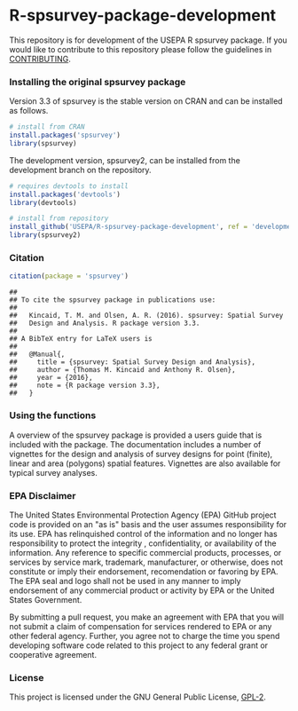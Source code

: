 # R-spsurvey-package-development


This repository is for development of the USEPA R spsurvey package.   If you would like to contribute to this repository please follow the guidelines in [CONTRIBUTING](CONTRIBUTING.md).

### Installing the original spsurvey package

Version 3.3 of spsurvey is the stable version on CRAN and can be installed as follows.

```r
# install from CRAN
install.packages('spsurvey')
library(spsurvey)
```

The development version, spsurvey2, can be installed from the development branch on the repository.

```r
# requires devtools to install
install.packages('devtools')
library(devtools)

# install from repository
install_github('USEPA/R-spsurvey-package-development', ref = 'development')
library(spsurvey2)
```

### Citation


```r
citation(package = 'spsurvey')
```

```
## 
## To cite the spsurvey package in publications use:
## 
##   Kincaid, T. M. and Olsen, A. R. (2016). spsurvey: Spatial Survey
##   Design and Analysis. R package version 3.3.
## 
## A BibTeX entry for LaTeX users is
## 
##   @Manual{,
##     title = {spsurvey: Spatial Survey Design and Analysis},
##     author = {Thomas M. Kincaid and Anthony R. Olsen},
##     year = {2016},
##     note = {R package version 3.3},
##   }
```

### Using the functions

A overview of the spsurvey package is provided a users guide that is included with the package.  The documentation includes a number of vignettes for the design and analysis of survey designs for point (finite), linear and area (polygons) spatial features.  Vignettes are also available for typical survey analyses.

### EPA Disclaimer

The United States Environmental Protection Agency (EPA) GitHub project code is provided on an "as is" basis and the user assumes responsibility for its use. EPA has relinquished control of the information and no longer has responsibility to protect the integrity , confidentiality, or availability of the information. Any reference to specific commercial products, processes, or services by service mark, trademark, manufacturer, or otherwise, does not constitute or imply their endorsement, recomendation or favoring by EPA. The EPA seal and logo shall not be used in any manner to imply endorsement of any commercial product or activity by EPA or the United States Government.

By submitting a pull request, you make an agreement with EPA that you will not submit a claim of compensation for services rendered to EPA or any other federal agency.  Further, you agree not to charge the time you spend developing software code related to this project to any federal grant or cooperative agreement.

### License

This project is licensed under the GNU General Public License, [GPL-2](http://cran.r-project.org/web/licenses/GPL-2).  
